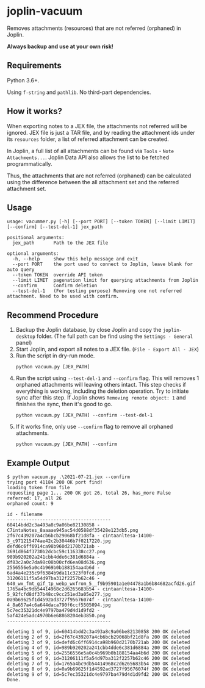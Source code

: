 # joplin-vacuum
Removes attachments (resources) that are not referred (orphaned) in Joplin. 

**Always backup and use at your own risk!**

## Requirements

Python 3.6+.

Using `f-string` and `pathlib`. No third-part dependencies.

## How it works?
When exporting notes to a JEX file, the attachments not referred will be ignored. JEX file is just a TAR file, and by reading the attachment ids under its `resources` folder, a list of referred attachment can be created. 

In Joplin, a full list of all attachments can be found via `Tools` - `Note Attachments...`. Joplin Data API also allows the list to be fetched programmatically. 

Thus, the attachments that are not referred (orphaned) can be calculated using the difference between the all attachment set and the referred attachment set.

## Usage
```
usage: vacummer.py [-h] [--port PORT] [--token TOKEN] [--limit LIMIT] [--confirm] [--test-del-1] jex_path

positional arguments:
  jex_path       Path to the JEX file

optional arguments:
  -h, --help     show this help message and exit
  --port PORT    the port used to connect to Joplin, leave blank for auto query
  --token TOKEN  override API token
  --limit LIMIT  pagenation limit for querying attachments from Joplin
  --confirm      Confirm deletion
  --test-del-1   (For testing purpose) Removing one not referred attachment. Need to be used with confirm.
```

## Recommend Procedure
1. Backup the Joplin database, by close Joplin and copy the `joplin-desktop` folder. (The full path can be find using the `Settings - General` panel)
2. Start Joplin, and export all notes to a JEX file. (`File - Export All - JEX`)
3. Run the script in dry-run mode. 
   ```
   python vacuum.py [JEX_PATH]
   ```
4. Run the script using `--test-del-1` and `--confirm` flag. This will removes 1 orphaned attachments will leaving others intact. This step checks if everything is working, including the deletion operation. Try to initiate sync after this step. If Joplin shows `Removing remote object: 1` and finishes the sync, then it's good to go.
    ```
    python vacuum.py [JEX_PATH] --confirm --test-del-1
    ```
5. If it works fine, only use `--confirm` flag to remove all orphaned attachments.
    ```
    python vacuum.py [JEX_PATH] --confirm
    ```

## Example Output
```
$ python vacuum.py .\2021-07-21.jex --confirm
trying port 41184 200 OK port find!
loading token from file
requesting page 1... 200 OK got 26, total 26, has_more False
referred: 17, all 26
orphaned count: 9

id - filename
--------------------------------------
60414bdd2c3a493a8c9a06be82130858 - C7intaNotes_8aaaae945ac54d0588df35428e123db5.png
2f67c439207a4cb6bcb29068bf21d8fa - cintaanltesa-14100-3_c971215474ae42c2b30446b7f0217220.jpg
defd6c6ff6914ca98b960d2170b721ab - 3691d864f3730b2dcbc59c116338cc27.png
989b920202a241cbb4dde6c381d6884a - df83c2a0c7da98c08b00cfd6ea08d636.png
2556556e5a0c4b969b0b188154aa4b6d - 6ad4a4e235c9f6384b9da11c323f0fcd.png
31206111f5a54d97ba312f2257b62c46 - 640_wx_fmt_gif_tp_webp_wxfrom_5__f9b95901a1e04478a1b6b84682acfd26.gif
1765a4bc9db54414968c2d6265683b54 - cintaanltesa-14100-5_92fcfd8df37b48cc9cc251ed3a05e277.jpg
0a9b69625f1d4592ad3727f95676074f - cintaanltesa-14100-4_8a657a4c6a644daca790f6ccf5505094.jpg
5c7ec35321dc4e9797ba479d4d1d9fd2 - 5af424e5adc4970b6e68868204eb3850.png
--------------------------------------

deleting 1 of 9, id=60414bdd2c3a493a8c9a06be82130858 200 OK deleted
deleting 2 of 9, id=2f67c439207a4cb6bcb29068bf21d8fa 200 OK deleted
deleting 3 of 9, id=defd6c6ff6914ca98b960d2170b721ab 200 OK deleted
deleting 4 of 9, id=989b920202a241cbb4dde6c381d6884a 200 OK deleted
deleting 5 of 9, id=2556556e5a0c4b969b0b188154aa4b6d 200 OK deleted
deleting 6 of 9, id=31206111f5a54d97ba312f2257b62c46 200 OK deleted
deleting 7 of 9, id=1765a4bc9db54414968c2d6265683b54 200 OK deleted
deleting 8 of 9, id=0a9b69625f1d4592ad3727f95676074f 200 OK deleted
deleting 9 of 9, id=5c7ec35321dc4e9797ba479d4d1d9fd2 200 OK deleted
Done.
```
